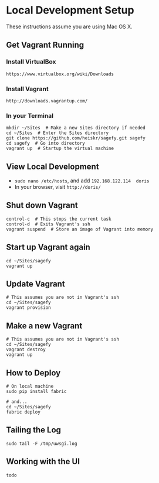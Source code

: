 Local Development Setup
=======================

These instructions assume you are using Mac OS X.

Get Vagrant Running
-------------------

### Install VirtualBox

    https://www.virtualbox.org/wiki/Downloads

### Install Vagrant

    http://downloads.vagrantup.com/

### In your Terminal

    mkdir ~/Sites  # Make a new Sites directory if needed
    cd ~/Sites  # Enter the Sites directory
    git clone https://github.com/heiskr/sagefy.git sagefy
    cd sagefy  # Go into directory
    vagrant up  # Startup the virtual machine

View Local Development
----------------------

- `sudo nano /etc/hosts`, and add `192.168.122.114  doris`
- In your browser, visit `http://doris/`

Shut down Vagrant
-----------------

    control-c  # This stops the current task
    control-d  # Exits Vagrant's ssh
    vagrant suspend  # Store an image of Vagrant into memory

Start up Vagrant again
----------------------

    cd ~/Sites/sagefy
    vagrant up

Update Vagrant
--------------

    # This assumes you are not in Vagrant's ssh
    cd ~/Sites/sagefy
    vagrant provision

Make a new Vagrant
------------------

    # This assumes you are not in Vagrant's ssh
    cd ~/Sites/sagefy
    vagrant destroy
    vagrant up

How to Deploy
-------------

    # On local machine
    sudo pip install fabric

    # and...
    cd ~/Sites/sagefy
    fabric deploy

Tailing the Log
---------------

    sudo tail -F /tmp/uwsgi.log

Working with the UI
-------------------

    todo

